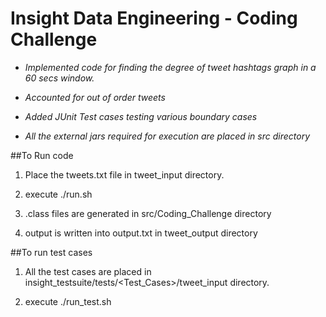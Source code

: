 Insight Data Engineering - Coding Challenge
===========================================================

* *Implemented code for finding the degree of tweet hashtags graph in a 60 secs window.*

* *Accounted for out of order tweets*

* *Added JUnit Test cases testing various boundary cases*

* *All the external jars required for execution are placed in src directory*

##To Run code
1. Place the tweets.txt file in tweet_input directory.

2. execute ./run.sh 

3. .class files are generated in src/Coding_Challenge directory 

4. output is written into output.txt in tweet_output directory


##To run test cases
1. All the test cases are placed in insight_testsuite/tests/<Test_Cases>/tweet_input directory.

2. execute ./run_test.sh
